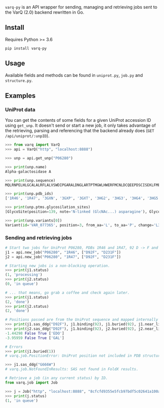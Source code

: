 
`varq-py` is an API wrapper for sending, managing and retrieving jobs sent to the VarQ (2.0) backend rewritten in Go.


## Install
Requires Python >= 3.6

```pip install varq-py```


## Usage
Available fields and methods can be found in `uniprot.py`, `job.py` and `structure.py`.


## Examples
### UniProt data

You can get the contents of some fields for a given UniProt accession ID using `get_unp`. It doesn't send or start a new job, it only takes advantage of the retrieving, parsing and referencing that the backend already does (`GET /api/uniprot/:unpID`).

```python
>>> from varq import VarQ
>>> api = VarQ("http", "localhost:8888")

>>> unp = api.get_unp("P06280")

>>> print(unp.name)
Alpha-galactosidase A

>>> print(unp.sequence)
MQLRNPELHLGCALALRFLALVSWDIPGARALDNGLARTPTMGWLHWERFMCNLDCQEEPDSCISEKLFMEMAELMVSEGWKDAGYEYLCIDDCWMAPQRDSEGRLQADPQRFPHGIRQLANYVHSKGLKLGIYADVGNKTCAGFPGSFGYYDIDAQTFADWGVDLLKFDGCYCDSLENLADGYKHMSLALNRTGRSIVYSCEWPLYMWPFQKPNYTEIRQYCNHWRNFADIDDSWKSIKSILDWTSFNQERIVDVAGPGGWNDPDMLVIGNFGLSWNQQVTQMALWAIMAAPLFMSNDLRHISPQAKALLQDKDVIAINQDPLGKQGYQLRQGDNFEVWERPLSGLAWAVAMINRQEIGGPRSYTIAVASLGKGVACNPACFITQLLPVKRKLGFYEWTSRLRSHINPTGTVLLQLENTMQMSLKDLL

>>> print(unp.pdb_ids)
['1R46', '1R47', '3GXN', '3GXP', '3GXT', '3HG2', '3HG3', '3HG4', '3HG5', '3LX9', '3LXA', '3LXB', '3LXC', '3S5Y', '3S5Z', '3TV8', '4NXS', '6IBK', '6IBM', '6IBR', '6IBT']

>>> print(unp.ptms.glycosilation_sites)
[GlycoSite(position=139, note='N-linked (GlcNAc...) asparagine'), GlycoSite(position=192, note='N-linked (GlcNAc...) asparagine'), GlycoSite(position=215, note='N-linked (GlcNAc...) asparagine')]

>>> print(unp.variants[0])
Variant(id='VAR_077365', position=3, from_aa='L', to_aa='P', change='L3P', note='L -> P (polymorphism; does not affect enzyme activity; dbSNP:rs150547672)', evidence='ECO:0000269|PubMed:26415523', dbsnp='rs150547672', clinvar=ClinVar(variation_id='42464', name='NM_000169.3(GLA):c.8T>C (p.Leu3Pro)', clin_sig='Conflicting interpretations of pathogenicity', clin_sig_simple=0, review_status='criteria provided, conflicting interpretations', phenotypes='Cardiovascular phenotype;Deoxygalactonojirimycin response;Fabry disease;not specified'))
```


### Sending and retrieving jobs

```python
# Start two jobs for UniProt P06280, PDBs 1R46 and 1R47, 92 D -> F and 231 D -> F substitutions.
j1 = api.new_job("P06280", "1R46", ["D92F", "D231F"])
j2 = api.new_job("P06280", "1R47", ["D92F", "D231F"])

# Starting new jobs is a non-blocking operation.
>>> print(j1.status)
(1, 'processing')
>>> print(j2.status)
(0, 'in queue')

# ... that means, go grab a coffee and check again later.
>>> print(j1.status)
(2, 'done')
>>> print(j2.status)
(2, 'done')

# Positions passed are from the UniProt sequence and mapped internally to the structure, unless stated otherwise.
>>> print(j1.sas_ddg("D92F"), j1.binding(92), j1.buried(92), j1.near_ligands(92))
>>> print(j2.sas_ddg("D92F"), j1.binding(92), j2.buried(92), j2.near_ligands(92))
-1.44298 False True ['EDO']
-3.95959 False True ['GAL']

# Errors
>>> print(j1.buried(1))
# varq.job.PositionError: UniProt position not included in PDB structure.

>>> j1.sas_ddg("G666W")
# varq.job.NotFoundInResults: SAS not found in FoldX results.

# Retrieve a job (in any current status) by ID.
from varq.job import Job

>>> j = Job("http", "localhost:8888", "8cfcfd9355e5fcb97bdf5c02641a100a16870d36c74d73dd4f6d11ce398264f0")
>>> print(j.status)
(1, 'in queue')
```